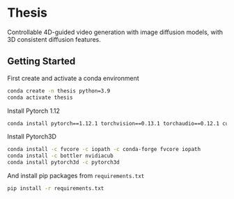 # Thesis

Controllable 4D-guided video generation with image diffusion models, with 3D consistent diffusion features.

## Getting Started

First create and activate a conda environment

```bash
conda create -n thesis python=3.9
conda activate thesis
```

Install Pytorch 1.12

```bash
conda install pytorch==1.12.1 torchvision==0.13.1 torchaudio==0.12.1 cudatoolkit=11.3 -c pytorch
```

Install Pytorch3D

```bash
conda install -c fvcore -c iopath -c conda-forge fvcore iopath
conda install -c bottler nvidiacub
conda install pytorch3d -c pytorch3d
```

And install pip packages from `requirements.txt`

```bash
pip install -r requirements.txt
```

